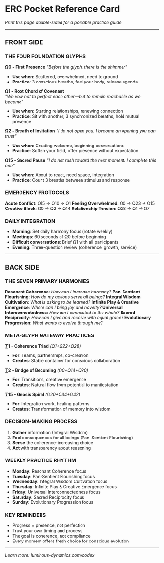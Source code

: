# ERC Pocket Reference Card

*Print this page double-sided for a portable practice guide*

---

## **FRONT SIDE**

### **THE FOUR FOUNDATION GLYPHS**

**Ω0 - First Presence**
*"Before the glyph, there is the shimmer"*
- **Use when**: Scattered, overwhelmed, need to ground
- **Practice**: 3 conscious breaths, feel your body, release agenda

**Ω1 - Root Chord of Covenant**  
*"We vow not to perfect each other—but to remain reachable as we become"*
- **Use when**: Starting relationships, renewing connection
- **Practice**: Sit with another, 3 synchronized breaths, hold mutual presence

**Ω2 - Breath of Invitation**
*"I do not open you. I become an opening you can trust"*
- **Use when**: Creating welcome, beginning conversations
- **Practice**: Soften your field, offer presence without expectation

**Ω15 - Sacred Pause**
*"I do not rush toward the next moment. I complete this one"*
- **Use when**: About to react, need space, integration
- **Practice**: Count 3 breaths between stimulus and response

### **EMERGENCY PROTOCOLS**

**Acute Conflict**: Ω15 → Ω10 → Ω1
**Feeling Overwhelmed**: Ω0 → Ω23 → Ω15  
**Creative Block**: Ω0 → Ω2 → Ω14
**Relationship Tension**: Ω28 → Ω1 → Ω7

### **DAILY INTEGRATION**
- **Morning**: Set daily harmony focus (rotate weekly)
- **Meetings**: 60 seconds of Ω0 before beginning
- **Difficult conversations**: Brief Ω1 with all participants
- **Evening**: Three-question review (coherence, growth, service)

---

## **BACK SIDE**

### **THE SEVEN PRIMARY HARMONIES**

**Resonant Coherence**: *How can I increase harmony?*
**Pan-Sentient Flourishing**: *How do my actions serve all beings?*
**Integral Wisdom Cultivation**: *What is asking to be learned?*
**Infinite Play & Creative Emergence**: *Where can I bring joy and novelty?*
**Universal Interconnectedness**: *How am I connected to the whole?*
**Sacred Reciprocity**: *How can I give and receive with equal grace?*
**Evolutionary Progression**: *What wants to evolve through me?*

### **META-GLYPH GATEWAY PRACTICES**

**∑1 - Coherence Triad** *(Ω1+Ω22+Ω28)*
- **For**: Teams, partnerships, co-creation
- **Creates**: Stable container for conscious collaboration

**∑2 - Bridge of Becoming** *(Ω0+Ω14+Ω20)*  
- **For**: Transitions, creative emergence
- **Creates**: Natural flow from potential to manifestation

**∑15 - Gnosis Spiral** *(Ω20+Ω34+Ω42)*
- **For**: Integration work, healing patterns
- **Creates**: Transformation of memory into wisdom

### **DECISION-MAKING PROCESS**
1. **Gather** information (Integral Wisdom)
2. **Feel** consequences for all beings (Pan-Sentient Flourishing)  
3. **Sense** the coherence-increasing choice
4. **Act** with transparency about reasoning

### **WEEKLY PRACTICE RHYTHM**
- **Monday**: Resonant Coherence focus
- **Tuesday**: Pan-Sentient Flourishing focus  
- **Wednesday**: Integral Wisdom Cultivation focus
- **Thursday**: Infinite Play & Creative Emergence focus
- **Friday**: Universal Interconnectedness focus
- **Saturday**: Sacred Reciprocity focus
- **Sunday**: Evolutionary Progression focus

### **KEY REMINDERS**
- Progress = presence, not perfection
- Trust your own timing and process
- The goal is coherence, not compliance
- Every moment offers fresh choice for conscious evolution

---

*Learn more: luminous-dynamics.com/codex*